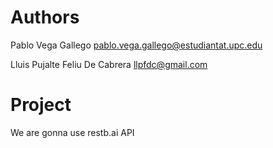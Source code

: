 # Authors

Pablo Vega Gallego pablo.vega.gallego@estudiantat.upc.edu

Lluis Pujalte Feliu De Cabrera llpfdc@gmail.com

# Project

We are gonna use restb.ai API
